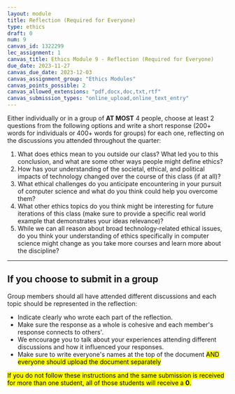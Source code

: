 ```yaml
---
layout: module
title: Reflection (Required for Everyone)
type: ethics
draft: 0
num: 9
canvas_id: 1322299 
lec_assignment: 1
canvas_title: Ethics Module 9 - Reflection (Required for Everyone)
due_date: 2023-11-27
canvas_due_date: 2023-12-03
canvas_assignment_group: "Ethics Modules"
canvas_points_possible: 2
canvas_allowed_extensions: "pdf,docx,doc,txt,rtf"
canvas_submission_types: "online_upload,online_text_entry"
---
```


Either individually or in a group of **AT MOST** 4 people, choose at least 2 questions from the following options and write a short response (200+ words for individuals or 400+ words for groups) for each one, reflecting on the discussions you attended throughout the quarter:

1. What does ethics mean to you outside our class? What led you to this conclusion, and what are some other ways people might define ethics?
2. How has your understanding of the societal, ethical, and political impacts of technology changed over the course of this class (if at all)?
3. What ethical challenges do you anticipate encountering in your pursuit of computer science and what do you think could help you overcome them?
4. What other ethics topics do you think might be interesting for future iterations of this class (make sure to provide a specific real world example that demonstrates your ideas relevance)?
5. While we can all reason about broad technology-related ethical issues, do you think your understanding of ethics specifically in computer science might change as you take more courses and learn more about the discipline?

* * *

## If you choose to submit in a group

Group members should all have attended different discussions and each topic should be represented in the reflection:
* Indicate clearly who wrote each part of the reflection.
* Make sure the response as a whole is cohesive and each member's response connects to others'.
* We encourage you to talk about your experiences attending different discussions and how it influenced your responses.
* Make sure to write everyone's names at the top of the document <mark>AND everyone should upload the document separately</mark>

<mark>If you do not follow these instructions and the same submission is received for more than one student, all of those students will receive a **0**.</mark>
